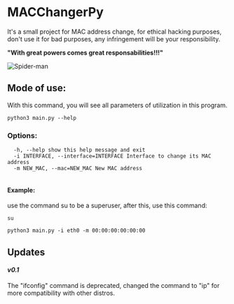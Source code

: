# MACChangerPy
It's a small project for MAC address change, for ethical hacking purposes, don't use it for bad purposes, any infringement will be your responsibility.

**"With great powers comes great responsabilities!!!"**

![Spider-man](https://c.tenor.com/FgjNKiRNb0MAAAAC/spiderman-responsibility.gif)

## Mode of use:
With this command, you will see all parameters of utilization in this program.

```
python3 main.py --help                                  
```
### Options:
```
  -h, --help show this help message and exit
  -i INTERFACE, --interface=INTERFACE Interface to change its MAC address
  -m NEW_MAC, --mac=NEW_MAC New MAC address
                                      
```                                      
#### Example:

use the command su to be a superuser, after this, use this command:
```
su

python3 main.py -i eth0 -m 00:00:00:00:00:00
```

## Updates

#### _v0.1_

  The "ifconfig" command is deprecated, changed the command to "ip" for more compatibility with other distros.
